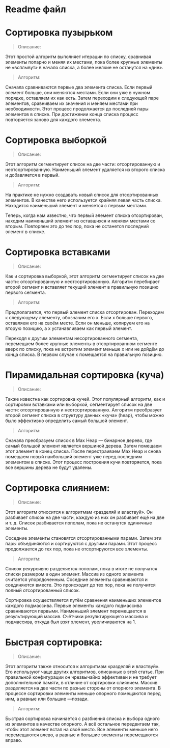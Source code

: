 # Readme файл
# Сортировка пузырьком
> Описание:

Этот простой алгоритм выполняет итерации по списку, сравнивая элементы попарно и меняя их местами, 
пока более крупные элементы не «всплывут» в начало списка, а более мелкие не останутся на «дне».

> Алгоритм:

Сначала сравниваются первые два элемента списка. 
Если первый элемент больше, они меняются местами. 
Если они уже в нужном порядке, оставляем их как есть. 
Затем переходим к следующей паре элементов, сравниваем их значения и меняем местами при необходимости. 
Этот процесс продолжается до последней пары элементов в списке.
При достижении конца списка процесс повторяется заново для каждого элемента. 
       
# Сортировка выборкой
> Описание:

Этот алгоритм сегментирует список на две части: отсортированную и неотсортированную. 
Наименьший элемент удаляется из второго списка и добавляется в первый.

> Алгоритм:

На практике не нужно создавать новый список для отсортированных элементов. 
В качестве него используется крайняя левая часть списка. 
Находится наименьший элемент и меняется с первым местами.

Теперь, когда нам известно, что первый элемент списка отсортирован, находим наименьший элемент из оставшихся и меняем местами со вторым. 
Повторяем это до тех пор, пока не останется последний элемент в списке.
     
# Сортировка вставками
> Описание:

Как и сортировка выборкой, этот алгоритм сегментирует список на две части: отсортированную и неотсортированную. 
Алгоритм перебирает второй сегмент и вставляет текущий элемент в правильную позицию первого сегмента.

> Алгоритм:

Предполагается, что первый элемент списка отсортирован. 
Переходим к следующему элементу, обозначим его х. Если х больше первого, оставляем его на своём месте. 
Если он меньше, копируем его на вторую позицию, а х устанавливаем как первый элемент.

Переходя к другим элементам несортированного сегмента, перемещаем более крупные элементы в отсортированном сегменте вверх по списку, 
пока не встретим элемент меньше x или не дойдём до конца списка. В первом случае x помещается на правильную позицию.

# Пирамидальная сортировка (куча)
> Описание:

Также известна как сортировка кучей. 
Этот популярный алгоритм, как и сортировки вставками или выборкой, сегментирует список на две части: отсортированную и неотсортированную. 
Алгоритм преобразует второй сегмент списка в структуру данных «куча» (heap), чтобы можно было эффективно определить самый большой элемент.

> Алгоритм:

Сначала преобразуем список в Max Heap — бинарное дерево, где самый большой элемент является вершиной дерева. 
Затем помещаем этот элемент в конец списка. 
После перестраиваем Max Heap и снова помещаем новый наибольший элемент уже перед последним элементом в списке.
Этот процесс построения кучи повторяется, пока все вершины дерева не будут удалены.

# Сортировка слиянием:
> Описание:

Этот алгоритм относится к алгоритмам «разделяй и властвуй». 
Он разбивает список на две части, каждую из них он разбивает ещё на две и т. д. 
Список разбивается пополам, пока не останутся единичные элементы.

Соседние элементы становятся отсортированными парами. 
Затем эти пары объединяются и сортируются с другими парами. 
Этот процесс продолжается до тех пор, пока не отсортируются все элементы.

> Алгоритм:

Список рекурсивно разделяется пополам, пока в итоге не получатся списки размером в один элемент. 
Массив из одного элемента считается упорядоченным. Соседние элементы сравниваются и соединяются вместе. 
Это происходит до тех пор, пока не получится полный отсортированный список.

Сортировка осуществляется путём сравнения наименьших элементов каждого подмассива. 
Первые элементы каждого подмассива сравниваются первыми. Наименьший элемент перемещается в результирующий массив. 
Счётчики результирующего массива и подмассива, откуда был взят элемент, увеличиваются на 1.

# Быстрая сортировка:
> Описание:

Этот алгоритм также относится к алгоритмам «разделяй и властвуй». 
Его используют чаще других алгоритмов, описанных в этой статье. 
При правильной конфигурации он чрезвычайно эффективен и не требует дополнительной памяти, в отличие от сортировки слиянием. 
Массив разделяется на две части по разные стороны от опорного элемента. 
В процессе сортировки элементы меньше опорного помещаются перед ним, а равные или большие —позади.

> Алгоритм:

Быстрая сортировка начинается с разбиения списка и выбора одного из элементов в качестве опорного. 
А всё остальное передвигаем так, чтобы этот элемент встал на своё место. 
Все элементы меньше него перемещаются влево, а равные и большие элементы перемещаются вправо.
